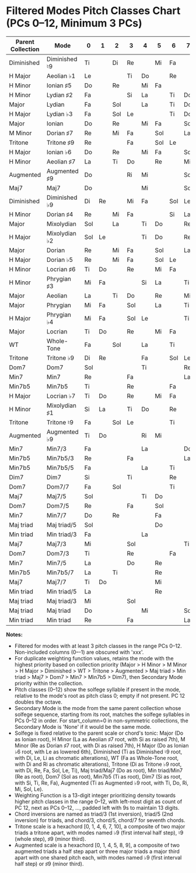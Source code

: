 # Filtered Modes Pitch Classes Chart (PCs 0–12, Minimum 3 PCs)

| Parent Collection | Mode                 | 0   | 1   | 2   | 3   | 4   | 5   | 6   | 7   | 8   | 9   | 10  | 11  | 12  | Secondary Mode       | Weighting Function |
|-------------------|----------------------|-----|-----|-----|-----|-----|-----|-----|-----|-----|-----|-----|-----|-----|----------------------|--------------------|
| Diminished        | Diminished ♮9        | Ti  |     | Di  | Re  |     | Mi  | Fa  |     | Sol | Le  |     | Li  | Ti  | Diminished ♮9        | 1223445667888 |
| H Major           | Aeolian ♭1           | Le  |     |     | Ti  | Do  |     | Re  |     | Mi  | Fa  |     | Sol | Le  | None                 | 1223445567777 |
| H Minor           | Ionian ♯5            | Do  |     | Re  |     | Mi  | Fa  |     |     | Si  | La  |     | Ti  | Do  | None                 | 1223444566777 |
| H Minor           | Lydian ♯2            | Fa  |     |     | Si  | La  |     | Ti  | Do  |     | Re  |     | Mi  | Fa  | None                 | 1223345567777 |
| Major             | Lydian               | Fa  |     | Sol |     | La  |     | Ti  | Do  |     | Re  |     | Mi  | Fa  | None                 | 1223345566777 |
| H Major           | Lydian ♭3            | Fa  |     | Sol | Le  |     |     | Ti  | Do  |     | Re  |     | Mi  | Fa  | None                 | 1223345556777 |
| Major             | Ionian               | Do  |     | Re  |     | Mi  | Fa  |     | Sol |     | La  |     | Ti  | Do  | None                 | 1223344566777 |
| M Minor           | Dorian ♯7            | Re  |     | Mi  | Fa  |     | Sol |     | La  |     | Ti  |     | Di  | Re  | None                 | 1223344556777 |
| Tritone           | Tritone ♯9           | Re  |     |     | Fa  |     | Sol | Le  |     |     | Ti  |     | Di  | Re  | None                 | 1223334556666 |
| H Major           | Ionian ♭6            | Do  |     | Re  |     | Mi  | Fa  |     | Sol | Le  |     |     | Ti  | Do  | None                 | 1222344566777 |
| H Minor           | Aeolian ♯7           | La  |     | Ti  | Do  |     | Re  |     | Mi  | Fa  |     |     | Si  | La  | None                 | 1222344556777 |
| Augmented         | Augmented ♯9         | Do  |     |     | Ri  | Mi  |     |     | Sol | Le  |     |     | Ti  | Do  | Augmented ♯9         | 1222344456666 |
| Maj7              | Maj7                 | Do  |     |     |     | Mi  |     |     | Sol |     |     |     | Ti  | Do  | None                 | 1222233344444 |
| Diminished        | Diminished ♭9        | Di  | Re  |     | Mi  | Fa  |     | Sol | Le  |     | Li  | Ti  |     | Di  | Diminished ♭9        | 1123345567788 |
| H Minor           | Dorian ♯4            | Re  |     | Mi  | Fa  |     |     | Si  | La  |     | Ti  | Do  |     | Re  | None                 | 1123345556777 |
| Major             | Mixolydian           | Sol |     | La  |     | Ti  | Do  |     | Re  |     | Mi  | Fa  |     | Sol | None                 | 1123344566777 |
| H Major           | Mixolydian ♭2        | Sol | Le  |     |     | Ti  | Do  |     | Re  |     | Mi  | Fa  |     | Sol | None                 | 1123344566677 |
| Major             | Dorian               | Re  |     | Mi  | Fa  |     | Sol |     | La  |     | Ti  | Do  |     | Re  | None                 | 1123344556777 |
| H Major           | Dorian ♭5            | Re  |     | Mi  | Fa  |     | Sol | Le  |     |     | Ti  | Do  |     | Re  | None                 | 1123334556777 |
| H Minor           | Locrian ♯6           | Ti  | Do  |     | Re  |     | Mi  | Fa  |     |     | Si  | La  |     | Ti  | None                 | 1123334556677 |
| H Minor           | Phrygian ♯3          | Mi  | Fa  |     |     | Si  | La  |     | Ti  | Do  |     | Re  |     | Mi  | None                 | 1122344566677 |
| Major             | Aeolian              | La  |     | Ti  | Do  |     | Re  |     | Mi  | Fa  |     | Sol |     | La  | None                 | 1122344556777 |
| Major             | Phrygian             | Mi  | Fa  |     | Sol |     | La  |     | Ti  | Do  |     | Re  |     | Mi  | None                 | 1122344556677 |
| H Major           | Phrygian ♭4          | Mi  | Fa  |     | Sol | Le  |     |     | Ti  | Do  |     | Re  |     | Mi  | None                 | 1122344456677 |
| Major             | Locrian              | Ti  | Do  |     | Re  |     | Mi  | Fa  |     | Sol |     | La  |     | Ti  | None                 | 1122334556677 |
| WT                | Whole-Tone           | Fa  |     | Sol |     | La  |     | Ti  |     | Di  |     | Ri  |     | Fa  | Whole-Tone           | 1122334455666 |
| Tritone           | Tritone ♭9           | Di  | Re  |     |     | Fa  |     | Sol | Le  |     |     | Ti  |     | Di  | None                 | 1122234455566 |
| Dom7              | Dom7                 | Sol |     |     |     | Ti  |     |     | Re  |     |     | Fa  |     | Sol | None                 | 1122233344444 |
| Min7              | Min7                 | Re  |     |     | Fa  |     |     |     | La  |     |     | Do  |     | Re  | None                 | 1122233334444 |
| Min7b5            | Min7b5               | Ti  |     |     | Re  |     |     | Fa  |     |     |     | La  |     | Ti  | None                 | 1122223334444 |
| H Major           | Locrian ♭7           | Ti  | Do  |     | Re  |     | Mi  | Fa  |     | Sol | Le  |     |     | Ti  | None                 | 1112334556677 |
| H Minor           | Mixolydian ♯1        | Si  | La  |     | Ti  | Do  |     | Re  |     | Mi  | Fa  |     |     | Si  | None                 | 1112334456677 |
| Tritone           | Tritone ♮9           | Fa  |     | Sol | Le  |     |     | Ti  |     | Di  | Re  |     |     | Fa  | None                 | 1112334445666 |
| Augmented         | Augmented ♭9         | Ti  | Do  |     |     | Ri  | Mi  |     |     | Sol | Le  |     |     | Ti  | Augmented ♭9         | 1112333455566 |
| Min7              | Min7/3               | Fa  |     |     |     | La  |     |     | Do  |     | Re  |     |     | Fa  | None                 | 1112233344444 |
| Min7b5            | Min7b5/3             | Re  |     |     | Fa  |     |     |     | La  |     | Ti  |     |     | Re  | None                 | 1112233334444 |
| Min7b5            | Min7b5/5             | Fa  |     |     |     | La  |     | Ti  |     |     | Re  |     |     | Fa  | None                 | 1112223344444 |
| Dim7              | Dim7                 | Si  |     |     | Ti  |     |     | Re  |     |     | Fa  |     |     | Si  | None                 | 1112223334444 |
| Dom7              | Dom7/7               | Fa  |     | Sol |     |     |     | Ti  |     |     | Re  |     |     | Fa  | None                 | 1112223333444 |
| Maj7              | Maj7/5               | Sol |     |     |     | Ti  | Do  |     |     |     | Mi  |     |     | Sol | None                 | 1112222344444 |
| Dom7              | Dom7/5               | Re  |     |     | Fa  |     | Sol |     |     |     | Ti  |     |     | Re  | None                 | 1112222334444 |
| Min7              | Min7/7               | Do  |     | Re  |     |     | Fa  |     |     |     | La  |     |     | Do  | None                 | 1112222333444 |
| Maj triad         | Maj triad/5          | Sol |     |     |     |     | Do  |     |     |     | Mi  |     |     | Sol | None                 | 1112222333333 |
| Min triad         | Min triad/3          | Fa  |     |     |     | La  |     |     |     |     | Re  |     |     | Fa  | None                 | 1112222233333 |
| Maj7              | Maj7/3               | Mi  |     |     | Sol |     |     |     | Ti  | Do  |     |     |     | Mi  | None                 | 1111233334444 |
| Dom7              | Dom7/3               | Ti  |     |     | Re  |     |     | Fa  |     | Sol |     |     |     | Ti  | None                 | 1111223334444 |
| Min7              | Min7/5               | La  |     |     | Do  |     | Re  |     |     | Fa  |     |     |     | La  | None                 | 1111222334444 |
| Min7b5            | Min7b5/7             | La  |     | Ti  |     |     | Re  |     |     | Fa  |     |     |     | La  | None                 | 1111222333444 |
| Maj7              | Maj7/7               | Ti  | Do  |     |     |     | Mi  |     |     | Sol |     |     |     | Ti  | None                 | 1111222333344 |
| Min triad         | Min triad/5          | La  |     |     |     |     | Re  |     |     | Fa  |     |     |     | La  | None                 | 1111222333333 |
| Maj triad         | Maj triad/3          | Mi  |     |     | Sol |     |     |     |     | Do  |     |     |     | Mi  | None                 | 1111222223333 |
| Maj triad         | Maj triad            | Do  |     |     |     | Mi  |     |     | Sol |     |     |     |     | Do  | None                 | 1111122233333 |
| Min triad         | Min triad            | Re  |     |     | Fa  |     |     |     | La  |     |     |     |     | Re  | None                 | 1111122223333 |

**Notes:**
- Filtered for modes with at least 3 pitch classes in the range PCs 0–12. Non-included columns (0–-1) are obscured with 'xxx'.
- For duplicate weighting function values, retains the mode with the highest priority based on collection priority (Major > H Minor > M Minor > H Major > Diminished > WT > Tritone > Augmented > Maj triad > Min triad > Maj7 > Dom7 > Min7 > Min7b5 > Dim7), then Secondary Mode priority within the collection.
- Pitch classes (0–12) show the solfege syllable if present in the mode, relative to the mode's root as pitch class 0; empty if not present. PC 12 doubles the octave.
- Secondary Mode is the mode from the same parent collection whose solfege sequence, starting from its root, matches the solfege syllables in PCs 0–12 in order. For start_column=0 in non-symmetric collections, the Secondary Mode is 'None' if it would be the same mode.
- Solfege is fixed relative to the parent scale or chord's tonic: Major (Do as Ionian root), H Minor (La as Aeolian ♯7 root, with Si as raised 7th), M Minor (Re as Dorian ♯7 root, with Di as raised 7th), H Major (Do as Ionian ♭6 root, with Le as lowered 6th), Diminished (Ti as Diminished ♮9 root, with Di, Le, Li as chromatic alterations), WT (Fa as Whole-Tone root, with Di and Ri as chromatic alterations), Tritone (Di as Tritone ♭9 root, with Di, Re, Fa, Sol, Le, Ti), Maj triad/Maj7 (Do as root), Min triad/Min7 (Re as root), Dom7 (Sol as root), Min7b5 (Ti as root), Dim7 (Si as root, with Si, Ti, Re, Fa), Augmented (Ti as Augmented ♭9 root, with Ti, Do, Ri, Mi, Sol, Le).
- Weighting Function is a 13-digit integer prioritizing density towards higher pitch classes in the range 0–12, with left-most digit as count of PC 12, next as PCs 0–12, ..., padded left with 9s to maintain 13 digits.
- Chord inversions are named as triad/3 (1st inversion), triad/5 (2nd inversion) for triads, and chord/3, chord/5, chord/7 for seventh chords.
- Tritone scale is a hexachord [0, 1, 4, 6, 7, 10], a composite of two major triads a tritone apart, with modes named ♭9 (first interval half step), ♮9 (whole step), ♯9 (minor third).
- Augmented scale is a hexachord [0, 1, 4, 5, 8, 9], a composite of two augmented triads a half step apart or three major triads a major third apart with one shared pitch each, with modes named ♭9 (first interval half step) or ♯9 (minor third).
